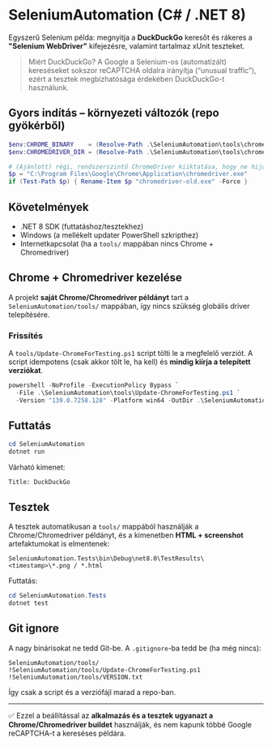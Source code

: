 # SeleniumAutomation (C# / .NET 8)

Egyszerű Selenium példa: megnyitja a **DuckDuckGo** keresőt és rákeres a **"Selenium WebDriver"** kifejezésre, valamint tartalmaz xUnit teszteket.

> Miért DuckDuckGo? A Google a Selenium-os (automatizált) kereséseket sokszor reCAPTCHA oldalra irányítja (“unusual traffic”), ezért a tesztek megbízhatósága érdekében DuckDuckGo-t használunk.

## Gyors indítás – környezeti változók (repo gyökérből)

```powershell
$env:CHROME_BINARY    = (Resolve-Path .\SeleniumAutomation\tools\chrome-win64\chrome.exe)
$env:CHROMEDRIVER_DIR = (Resolve-Path .\SeleniumAutomation\tools\chromedriver-win64)

# (Ajánlott) régi, rendszerszintű ChromeDriver kiiktatása, hogy ne hijack-eljen
$p = "C:\Program Files\Google\Chrome\Application\chromedriver.exe"
if (Test-Path $p) { Rename-Item $p "chromedriver-old.exe" -Force }
```

## Követelmények
- .NET 8 SDK (futtatáshoz/tesztekhez)
- Windows (a mellékelt updater PowerShell szkripthez)
- Internetkapcsolat (ha a `tools/` mappában nincs Chrome + Chromedriver)

## Chrome + Chromedriver kezelése

A projekt **saját Chrome/Chromedriver példányt** tart a `SeleniumAutomation/tools/` mappában, így nincs szükség globális driver telepítésére.

### Frissítés
A `tools/Update-ChromeForTesting.ps1` script tölti le a megfelelő verziót. A script idempotens (csak akkor tölt le, ha kell) és **mindig kiírja a telepített verziókat**.

```powershell
powershell -NoProfile -ExecutionPolicy Bypass `
  -File .\SeleniumAutomation\tools\Update-ChromeForTesting.ps1 `
  -Version "139.0.7258.128" -Platform win64 -OutDir .\SeleniumAutomation\tools
```

## Futtatás

```powershell
cd SeleniumAutomation
dotnet run
```

Várható kimenet:
```
Title: DuckDuckGo
```

## Tesztek

A tesztek automatikusan a `tools/` mappából használják a Chrome/Chromedriver példányt, és a kimenetben **HTML + screenshot** artefaktumokat is elmentenek:

```
SeleniumAutomation.Tests\bin\Debug\net8.0\TestResults\<timestamp>\*.png / *.html
```

Futtatás:

```powershell
cd SeleniumAutomation.Tests
dotnet test
```

## Git ignore

A nagy binárisokat ne tedd Git-be. A `.gitignore`-ba tedd be (ha még nincs):

```gitignore
SeleniumAutomation/tools/
!SeleniumAutomation/tools/Update-ChromeForTesting.ps1
!SeleniumAutomation/tools/VERSION.txt
```

Így csak a script és a verziófájl marad a repo-ban.

---

✅ Ezzel a beállítással az **alkalmazás és a tesztek ugyanazt a Chrome/Chromedriver buildet** használják, és nem kapunk többé Google reCAPTCHA-t a kereséses példára.
